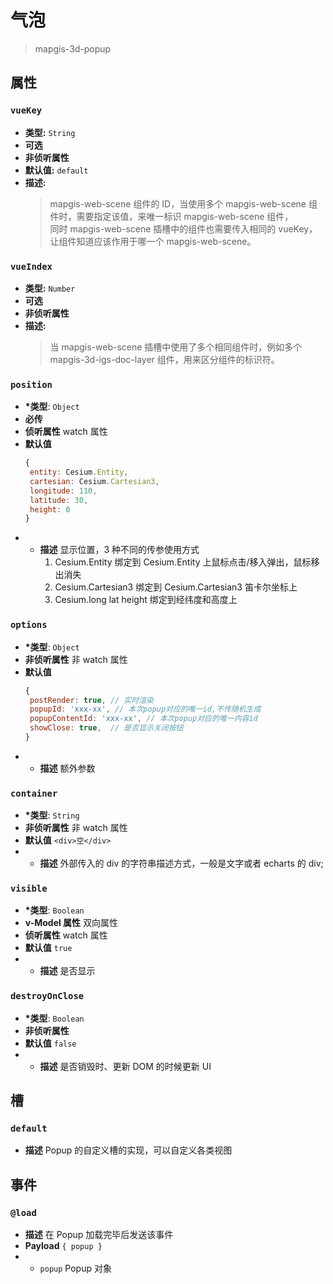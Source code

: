# 气泡

> mapgis-3d-popup

## 属性

### `vueKey`

- **类型:** `String`
- **可选**
- **非侦听属性**
- **默认值:** `default`
- **描述:**
  > mapgis-web-scene 组件的 ID，当使用多个 mapgis-web-scene 组件时，需要指定该值，来唯一标识 mapgis-web-scene 组件，<br/>
  > 同时 mapgis-web-scene 插槽中的组件也需要传入相同的 vueKey，让组件知道应该作用于哪一个 mapgis-web-scene。

### `vueIndex`

- **类型:** `Number`
- **可选**
- **非侦听属性**
- **描述:**
  > 当 mapgis-web-scene 插槽中使用了多个相同组件时，例如多个 mapgis-3d-igs-doc-layer 组件，用来区分组件的标识符。

### `position`

- **\*类型**: `Object`
- **必传**
- **侦听属性** watch 属性
- **默认值**
  ```js
  {
   entity: Cesium.Entity,
   cartesian: Cesium.Cartesian3,
   longitude: 110,
   latitude: 30,
   height: 0
  }
  ```
- - **描述** 显示位置，3 种不同的传参使用方式
    1. Cesium.Entity 绑定到 Cesium.Entity 上鼠标点击/移入弹出，鼠标移出消失
    2. Cesium.Cartesian3 绑定到 Cesium.Cartesian3 笛卡尔坐标上
    3. Cesium.long lat height 绑定到经纬度和高度上

### `options`

- **\*类型**: `Object`
- **非侦听属性** 非 watch 属性
- **默认值**
  ```js
  {
   postRender: true, // 实时渲染
   popupId: 'xxx-xx', // 本次popup对应的唯一id,不传随机生成
   popupContentId: 'xxx-xx', // 本次popup对应的唯一内容id
   showClose: true,  // 是否显示关闭按钮
  }
  ```
- - **描述** 额外参数

### `container`

- **\*类型**: `String`
- **非侦听属性** 非 watch 属性
- **默认值** `<div>空</div>`
- - **描述** 外部传入的 div 的字符串描述方式，一般是文字或者 echarts 的 div;

### `visible`

- **\*类型**: `Boolean`
- **v-Model 属性** 双向属性
- **侦听属性** watch 属性
- **默认值** `true`
- - **描述** 是否显示

### `destroyOnClose`

- **\*类型**: `Boolean`
- **非侦听属性**
- **默认值** `false`
- - **描述** 是否销毁时、更新 DOM 的时候更新 UI

## 槽

### `default`

- **描述** Popup 的自定义槽的实现，可以自定义各类视图

## 事件

### `@load`

- **描述** 在 Popup 加载完毕后发送该事件
- **Payload** `{ popup }`
- - `popup` Popup 对象
